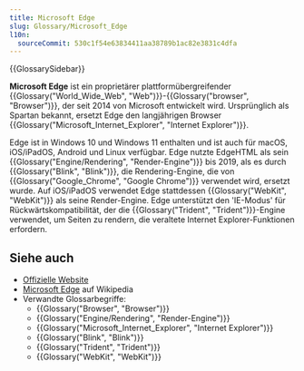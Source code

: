 ```yaml
---
title: Microsoft Edge
slug: Glossary/Microsoft_Edge
l10n:
  sourceCommit: 530c1f54e63834411aa38789b1ac82e3831c4dfa
---
```


{{GlossarySidebar}}

**Microsoft Edge** ist ein proprietärer plattformübergreifender {{Glossary("World_Wide_Web", "Web")}}-{{Glossary("browser", "Browser")}}, der seit 2014 von Microsoft entwickelt wird. Ursprünglich als Spartan bekannt, ersetzt Edge den langjährigen Browser {{Glossary("Microsoft_Internet_Explorer", "Internet Explorer")}}.

Edge ist in Windows 10 und Windows 11 enthalten und ist auch für macOS, iOS/iPadOS, Android und Linux verfügbar. Edge nutzte EdgeHTML als sein {{Glossary("Engine/Rendering", "Render-Engine")}} bis 2019, als es durch {{Glossary("Blink", "Blink")}}, die Rendering-Engine, die von {{Glossary("Google_Chrome", "Google Chrome")}} verwendet wird, ersetzt wurde. Auf iOS/iPadOS verwendet Edge stattdessen {{Glossary("WebKit", "WebKit")}} als seine Render-Engine. Edge unterstützt den 'IE-Modus' für Rückwärtskompatibilität, der die {{Glossary("Trident", "Trident")}}-Engine verwendet, um Seiten zu rendern, die veraltete Internet Explorer-Funktionen erfordern.

## Siehe auch

- [Offizielle Website](https://www.microsoft.com/en-us/edge)
- [Microsoft Edge](https://en.wikipedia.org/wiki/Microsoft_Edge) auf Wikipedia
- Verwandte Glossarbegriffe:
  - {{Glossary("Browser", "Browser")}}
  - {{Glossary("Engine/Rendering", "Render-Engine")}}
  - {{Glossary("Microsoft_Internet_Explorer", "Internet Explorer")}}
  - {{Glossary("Blink", "Blink")}}
  - {{Glossary("Trident", "Trident")}}
  - {{Glossary("WebKit", "WebKit")}}
